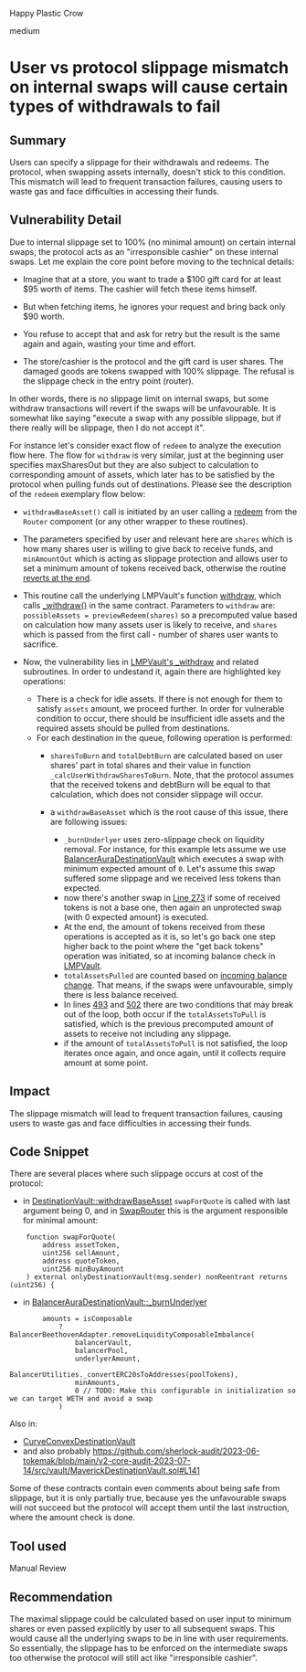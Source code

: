 Happy Plastic Crow

medium

# User vs protocol slippage mismatch on internal swaps will cause certain types of withdrawals to fail
## Summary
Users can specify a slippage for their withdrawals and redeems. The protocol, when swapping assets internally, doesn't stick to this condition. This mismatch will lead to frequent transaction failures, causing users to waste gas and face difficulties in accessing their funds. 

## Vulnerability Detail
Due to internal slippage set to 100% (no minimal amount) on certain internal swaps, the protocol acts as an "irresponsible cashier" on these internal swaps. Let me explain the core point before moving to the technical details:

- Imagine that at a store, you want to trade a $100 gift card for at least $95 worth of items. The cashier will fetch these items himself. 
- But when fetching items, he ignores your request and bring back only $90 worth. 
- You refuse to accept that and ask for retry but the result is the same again and again, wasting your time and effort.

- The store/cashier is the protocol and the gift card is user shares. The damaged goods are tokens swapped with 100% slippage. The refusal is the slippage check in the entry point (router).

In other words, there is no slippage limit on internal swaps, but some withdraw transactions will revert if the swaps will be unfavourable. It is somewhat like saying "execute a swap with any possible slippage, but if there really will be slippage, then I do not accept it".

For instance let's consider exact flow of `redeem` to analyze the execution flow here.
The flow for `withdraw` is very similar, just at the beginning user specifies maxSharesOut but they are also subject to calculation to corresponding amount of assets, which later has to be satisfied by the protocol when pulling funds out of destinations. Please see the description of the `redeem` exemplary flow below:

- `withdrawBaseAsset()` call is initiated by an user calling a [redeem](https://github.com/sherlock-audit/2023-06-tokemak/blob/main/v2-core-audit-2023-07-14/src/vault/LMPVaultRouterBase.sol#L93C13-L93C14) from the `Router` component (or any other wrapper to these routines).

- The parameters specified by user and relevant here are `shares` which is how many shares user is willing to give back to receive funds, and `minAmountOut` which is acting as slippage protection and allows user to set a minimum amount of tokens received back, otherwise the routine [reverts at the end](https://github.com/sherlock-audit/2023-06-tokemak/blob/main/v2-core-audit-2023-07-14/src/vault/LMPVaultRouterBase.sol#L102-L104).

- This routine call the underlying LMPVault's function [withdraw](https://github.com/sherlock-audit/2023-06-tokemak/blob/main/v2-core-audit-2023-07-14/src/vault/LMPVault.sol#L400), which calls [_withdraw()](https://github.com/sherlock-audit/2023-06-tokemak/blob/main/v2-core-audit-2023-07-14/src/vault/LMPVault.sol#L448) in the same contract. Parameters to `withdraw` are: `possibleAssets = previewRedeem(shares)` so a precomputed value based on calculation how many assets user is likely to receive, and `shares` which is passed from the first call - number of shares user wants to sacrifice.

- Now, the vulnerability lies in [LMPVault's _withdraw](https://github.com/sherlock-audit/2023-06-tokemak/blob/main/v2-core-audit-2023-07-14/src/vault/LMPVault.sol#L448) and related subroutines. In order to undestand it, again there are highlighted key operations:
   - There is a check for idle assets. If there is not enough for them to satisfy `assets` amount, we proceed further. In order for vulnerable condition to occur, there should be insufficient idle assets and the required assets should be pulled from destinations.
   - For each destination in the queue, following operation is performed:
      - `sharesToBurn` and `totalDebtBurn` are calculated based on user shares' part in total shares and their value in function `_calcUserWithdrawSharesToBurn`.  Note, that the protocol assumes that the received tokens and debtBurn will be equal to that calculation, which does not consider slippage will occur.

      - a `withdrawBaseAsset` which is the root cause of this issue, there are following issues:
         - `_burnUnderlyer` uses zero-slippage check on liquidity removal. For instance, for this example lets assume we use [BalancerAuraDestinationVault](https://github.com/sherlock-audit/2023-06-tokemak/blob/main/v2-core-audit-2023-07-14/src/vault/BalancerAuraDestinationVault.sol#L173-L185) which executes a swap with minimum expected amount of `0`. Let's assume this swap suffered some slippage and we received less tokens than expected.
         - now there's another swap in [Line 273](https://github.com/sherlock-audit/2023-06-tokemak/blob/main/v2-core-audit-2023-07-14/src/vault/DestinationVault.sol#L273) if some of received tokens is not a base one, then again an unprotected swap (with 0 expected amount) is executed. 
         - At the end, the amount of tokens received from these operations is accepted as it is, so let's go back one step higher back to the point where the "get back tokens" operation was initiated, so at incoming balance check in [LMPVault](https://github.com/sherlock-audit/2023-06-tokemak/blob/main/v2-core-audit-2023-07-14/src/vault/LMPVault.sol#L482-L487).
         - `totalAssetsPulled` are counted based on [incoming balance change](https://github.com/sherlock-audit/2023-06-tokemak/blob/main/v2-core-audit-2023-07-14/src/vault/LMPVault.sol#L487-L489). That means, if the swaps were unfavourable, simply there is less balance received.
         - In lines [493](https://github.com/sherlock-audit/2023-06-tokemak/blob/main/v2-core-audit-2023-07-14/src/vault/LMPVault.sol#L493) and [502](https://github.com/sherlock-audit/2023-06-tokemak/blob/main/v2-core-audit-2023-07-14/src/vault/LMPVault.sol#L502) there are two conditions that may break out of the loop, both occur if the `totalAssetsToPull` is satisfied, which is the previous precomputed amount of assets to receive not including any slippage.
         - if the amount of `totalAssetsToPull` is not satisfied, the loop iterates once again, and once again, until it collects require amount at some point. 
      

## Impact
The slippage mismatch will lead to frequent transaction failures, causing users to waste gas and face difficulties in accessing their funds. 

## Code Snippet

There are several places where such slippage occurs at cost of the protocol:


- in [DestinationVault::withdrawBaseAsset](https://github.com/sherlock-audit/2023-06-tokemak/blob/main/v2-core-audit-2023-07-14/src/vault/DestinationVault.sol#L273) `swapForQuote` is called with last argument being 0, and in [SwapRouter](https://github.com/sherlock-audit/2023-06-tokemak/blob/main/v2-core-audit-2023-07-14/src/swapper/SwapRouter.sol#L67) this is the argument responsible for minimal amount:

```solidity
    function swapForQuote(
        address assetToken,
        uint256 sellAmount,
        address quoteToken,
        uint256 minBuyAmount
    ) external onlyDestinationVault(msg.sender) nonReentrant returns (uint256) {
```
- in [BalancerAuraDestinationVault::_burnUnderlyer](https://github.com/sherlock-audit/2023-06-tokemak/blob/main/v2-core-audit-2023-07-14/src/vault/BalancerAuraDestinationVault.sol#L167)

```solidity
        amounts = isComposable
            ? BalancerBeethovenAdapter.removeLiquidityComposableImbalance(
                balancerVault,
                balancerPool,
                underlyerAmount,
                BalancerUtilities._convertERC20sToAddresses(poolTokens),
                minAmounts,
                0 // TODO: Make this configurable in initialization so we can target WETH and avoid a swap
            )
```

Also in:
 - [CurveConvexDestinationVault](https://github.com/sherlock-audit/2023-06-tokemak/blob/main/v2-core-audit-2023-07-14/src/vault/CurveConvexDestinationVault.sol#L183C14-L183C28)
 - and also probably https://github.com/sherlock-audit/2023-06-tokemak/blob/main/v2-core-audit-2023-07-14/src/vault/MaverickDestinationVault.sol#L141 

Some of these contracts contain even comments about being safe from slippage, but it is only partially true, because yes the unfavourable swaps will not succeed but the protocol will accept them until the last instruction, where the amount check is done. 

## Tool used

Manual Review

## Recommendation
The maximal slippage could be calculated based on user input to minimum shares or even passed explicitly by user to all subsequent swaps. This would cause all the underlying swaps to be in line with user requirements. So essentially, the slippage has to be enforced on the intermediate swaps too otherwise the protocol will still act like "irresponsible cashier".

